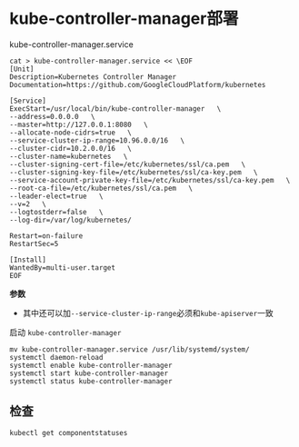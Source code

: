 # kube-controller-manager部署

kube-controller-manager.service

```shell
cat > kube-controller-manager.service << \EOF
[Unit]
Description=Kubernetes Controller Manager
Documentation=https://github.com/GoogleCloudPlatform/kubernetes

[Service]
ExecStart=/usr/local/bin/kube-controller-manager   \
--address=0.0.0.0   \
--master=http://127.0.0.1:8080   \
--allocate-node-cidrs=true   \
--service-cluster-ip-range=10.96.0.0/16   \
--cluster-cidr=10.2.0.0/16   \
--cluster-name=kubernetes   \
--cluster-signing-cert-file=/etc/kubernetes/ssl/ca.pem   \
--cluster-signing-key-file=/etc/kubernetes/ssl/ca-key.pem   \
--service-account-private-key-file=/etc/kubernetes/ssl/ca-key.pem   \
--root-ca-file=/etc/kubernetes/ssl/ca.pem   \
--leader-elect=true   \
--v=2   \
--logtostderr=false   \
--log-dir=/var/log/kubernetes/

Restart=on-failure
RestartSec=5

[Install]
WantedBy=multi-user.target
EOF
```
**参数**
- 其中还可以加`--service-cluster-ip-range`必须和`kube-apiserver`一致

启动 `kube-controller-manager`

```shell
mv kube-controller-manager.service /usr/lib/systemd/system/
systemctl daemon-reload
systemctl enable kube-controller-manager
systemctl start kube-controller-manager
systemctl status kube-controller-manager
```

## 检查

```
kubectl get componentstatuses
```
